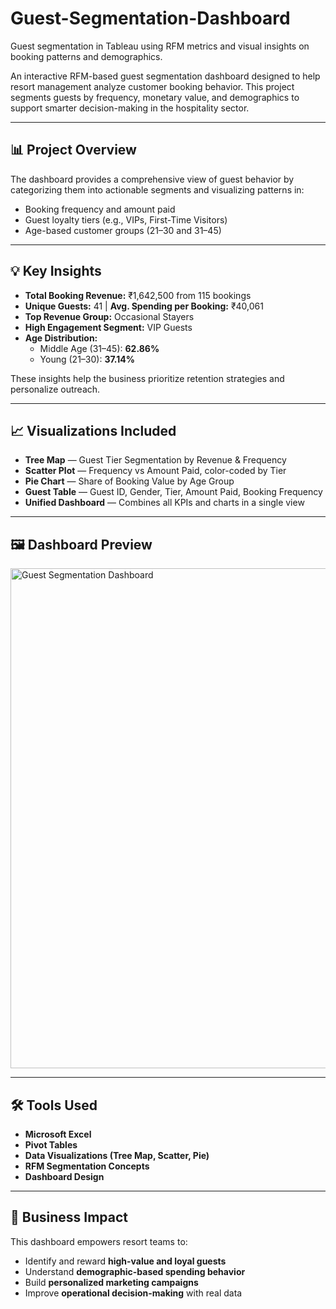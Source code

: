 # Guest-Segmentation-Dashboard
Guest segmentation in Tableau using RFM metrics and visual insights on booking patterns and demographics.

An interactive RFM-based guest segmentation dashboard designed to help resort management analyze customer booking behavior. This project segments guests by frequency, monetary value, and demographics to support smarter decision-making in the hospitality sector.

---

## 📊 Project Overview

The dashboard provides a comprehensive view of guest behavior by categorizing them into actionable segments and visualizing patterns in:

- Booking frequency and amount paid  
- Guest loyalty tiers (e.g., VIPs, First-Time Visitors)  
- Age-based customer groups (21–30 and 31–45)

---

## 💡 Key Insights

- **Total Booking Revenue:** ₹1,642,500 from 115 bookings  
- **Unique Guests:** 41 | **Avg. Spending per Booking:** ₹40,061  
- **Top Revenue Group:** Occasional Stayers  
- **High Engagement Segment:** VIP Guests  
- **Age Distribution:**
  - Middle Age (31–45): **62.86%**
  - Young (21–30): **37.14%**

These insights help the business prioritize retention strategies and personalize outreach.

---

## 📈 Visualizations Included

- **Tree Map** — Guest Tier Segmentation by Revenue & Frequency  
- **Scatter Plot** — Frequency vs Amount Paid, color-coded by Tier  
- **Pie Chart** — Share of Booking Value by Age Group  
- **Guest Table** — Guest ID, Gender, Tier, Amount Paid, Booking Frequency  
- **Unified Dashboard** — Combines all KPIs and charts in a single view

---

## 🖼 Dashboard Preview

<img src="https://i.postimg.cc/0yJh8Tvk/Screenshot-2025-06-12-111545.png" alt="Guest Segmentation Dashboard" width="800">

---

## 🛠 Tools Used

- **Microsoft Excel**
- **Pivot Tables**
- **Data Visualizations (Tree Map, Scatter, Pie)**
- **RFM Segmentation Concepts**
- **Dashboard Design**

---

## 📌 Business Impact

This dashboard empowers resort teams to:

- Identify and reward **high-value and loyal guests**
- Understand **demographic-based spending behavior**
- Build **personalized marketing campaigns**
- Improve **operational decision-making** with real data



